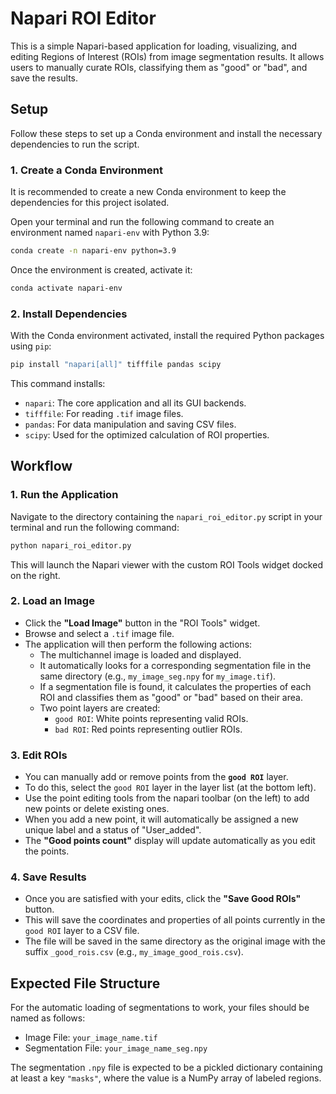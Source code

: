 # Napari ROI Editor

This is a simple Napari-based application for loading, visualizing, and editing Regions of Interest (ROIs) from image segmentation results. It allows users to manually curate ROIs, classifying them as "good" or "bad", and save the results.

## Setup

Follow these steps to set up a Conda environment and install the necessary dependencies to run the script.

### 1. Create a Conda Environment

It is recommended to create a new Conda environment to keep the dependencies for this project isolated.

Open your terminal and run the following command to create an environment named `napari-env` with Python 3.9:

```bash
conda create -n napari-env python=3.9
```

Once the environment is created, activate it:

```bash
conda activate napari-env
```

### 2. Install Dependencies

With the Conda environment activated, install the required Python packages using `pip`:

```bash
pip install "napari[all]" tifffile pandas scipy
```

This command installs:
- `napari`: The core application and all its GUI backends.
- `tifffile`: For reading `.tif` image files.
- `pandas`: For data manipulation and saving CSV files.
- `scipy`: Used for the optimized calculation of ROI properties.

## Workflow

### 1. Run the Application

Navigate to the directory containing the `napari_roi_editor.py` script in your terminal and run the following command:

```bash
python napari_roi_editor.py
```

This will launch the Napari viewer with the custom ROI Tools widget docked on the right.

### 2. Load an Image

- Click the **"Load Image"** button in the "ROI Tools" widget.
- Browse and select a `.tif` image file.
- The application will then perform the following actions:
    - The multichannel image is loaded and displayed.
    - It automatically looks for a corresponding segmentation file in the same directory (e.g., `my_image_seg.npy` for `my_image.tif`).
    - If a segmentation file is found, it calculates the properties of each ROI and classifies them as "good" or "bad" based on their area.
    - Two point layers are created:
        - `good ROI`: White points representing valid ROIs.
        - `bad ROI`: Red points representing outlier ROIs.

### 3. Edit ROIs

- You can manually add or remove points from the **`good ROI`** layer.
- To do this, select the `good ROI` layer in the layer list (at the bottom left).
- Use the point editing tools from the napari toolbar (on the left) to add new points or delete existing ones.
- When you add a new point, it will automatically be assigned a new unique label and a status of "User_added".
- The **"Good points count"** display will update automatically as you edit the points.

### 4. Save Results

- Once you are satisfied with your edits, click the **"Save Good ROIs"** button.
- This will save the coordinates and properties of all points currently in the `good ROI` layer to a CSV file.
- The file will be saved in the same directory as the original image with the suffix `_good_rois.csv` (e.g., `my_image_good_rois.csv`).

## Expected File Structure

For the automatic loading of segmentations to work, your files should be named as follows:

- Image File: `your_image_name.tif`
- Segmentation File: `your_image_name_seg.npy`

The segmentation `.npy` file is expected to be a pickled dictionary containing at least a key `"masks"`, where the value is a NumPy array of labeled regions.
